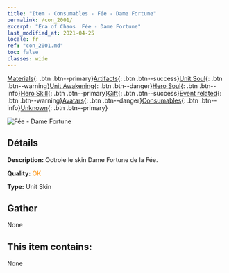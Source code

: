 ```yaml
---
title: "Item - Consumables - Fée - Dame Fortune"
permalink: /con_2001/
excerpt: "Era of Chaos  Fée - Dame Fortune"
last_modified_at: 2021-04-25
locale: fr
ref: "con_2001.md"
toc: false
classes: wide
---
```

 [Materials](/ItemsFR/){: .btn .btn--primary}[Artifacts](/ItemsFR/Artifacts/){: .btn .btn--success}[Unit Soul](/ItemsFR/UnitSoul/){: .btn .btn--warning}[Unit Awakening](/ItemsFR/UnitAwakening/){: .btn .btn--danger}[Hero Soul](/ItemsFR/HeroSoul/){: .btn .btn--info}[Hero Skill](/ItemsFR/HeroSkill/){: .btn .btn--primary}[Gift](/ItemsFR/Gift/){: .btn .btn--success}[Event related](/ItemsFR/Events/){: .btn .btn--warning}[Avatars](/ItemsFR/Avatars/){: .btn .btn--danger}[Consumables](/ItemsFR/Consumables/){: .btn .btn--info}[Unknown](/ItemsFR/Unknown/){: .btn .btn--primary}

 ![Fée - Dame Fortune](/images/u/ti_mofaxianlingpifu2.jpg)

## Détails
 **Description:** Octroie le skin Dame Fortune de la Fée.

 **Quality:** <span style="color: #FF8C00">OK</span>

 **Type:** Unit Skin

## Gather

  None

## This item contains:

  None

